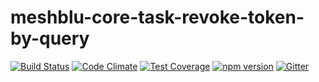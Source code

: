 # meshblu-core-task-revoke-token-by-query

[![Build Status](https://travis-ci.org/octoblu/meshblu-core-task-revoke-token-by-query.svg?branch=master)](https://travis-ci.org/octoblu/meshblu-core-task-revoke-token-by-query)
[![Code Climate](https://codeclimate.com/github/octoblu/meshblu-core-task-revoke-token-by-query/badges/gpa.svg)](https://codeclimate.com/github/octoblu/meshblu-core-task-revoke-token-by-query)
[![Test Coverage](https://codeclimate.com/github/octoblu/meshblu-core-task-revoke-token-by-query/badges/coverage.svg)](https://codeclimate.com/github/octoblu/meshblu-core-task-revoke-token-by-query)
[![npm version](https://badge.fury.io/js/meshblu-core-task-revoke-token-by-query.svg)](http://badge.fury.io/js/meshblu-core-task-revoke-token-by-query)
[![Gitter](https://badges.gitter.im/octoblu/help.svg)](https://gitter.im/octoblu/help)
